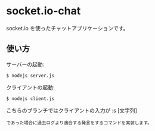 # socket.io-chat

socket.io を使ったチャットアプリケーションです。

## 使い方

サーバーの起動:
```
$ nodejs server.js
```

クライアントの起動:
```
$ nodejs client.js
```
こちらのブランチではクライアントの入力が
:s [文字列]
```
であった場合に過去ログより適合する発言をするコマンドを実装します。
